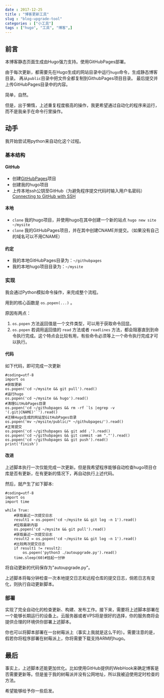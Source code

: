 ```yaml
---
date : 2017-12-25
title : "博客更新工具"
slug : "blog-upgrade-tool"
categories : ["小工具"]
tags : ["hugo", "工具", "博客",]
---
```


## 前言

本博客静态页面生成由Hugo强力支持。使用GitHubPages部署。
  
由于每次更新，都需要先在Hugo生成的网站目录中运行`hugo`命令，生成静态博客目录。
再从`public`目录中把文件全都复制到GithubPages项目目录。
最后提交并上传GitHubPages目录中的内容。
  
简单，自然。

但是，出于懒惰，上述重复程度极高的操作，我更希望通过自动化的程序来运行，而不是我亲手在命令行里操作。

## 动手

我开始尝试用python来自动化这个过程。

### 基本结构

#### GitHub
- 创建[GitHubPages](https://pages.github.com/)项目
- 创建我的hugo项目
- 上传本地ssh公钥至GitHub（为避免程序提交代码时输入用户名密码）[Connecting to GitHub with SSH](https://help.github.com/articles/connecting-to-github-with-ssh/)

#### 本地
- `clone` 我的hugo项目，并使用hugo在其中创建一个新的站点 `hugo new site ~/mysite`
- `clone` 我的GitHubPages项目，并在其中创建CNAME并提交。（如果没有自己的域名可以不用CNAME）

#### 约定
- 我的本地GitHubPages目录为：`~/githubpages`
- 我的本地hugo项目目录为：`~/mysite`

### 实现

我会通过Python模拟命令操作，来完成整个流程。
  
用到的核心函数是 `os.popen(...)` 。

原因有两点：

1. `os.popen` 方法返回值是一个文件类型，可以用于获取命令回显。
2. `os.popen` 若调用返回值的 `read` 方法或者 `readlines` 方法，都会阻塞直到到命令执行完成。这个特点会比较有用，有些命令必须等上一个命令执行完成才可以执行。

#### 代码
如下代码，即可完成一次更新

```
#coding=utf-8
import os
#获取更新
os.popen('cd ~/mysite && git pull').read()
#运行hugo
os.popen('cd ~/mysite && hugo').read()
#清理GitHubPages目录
os.popen('cd ~/githubpages && rm -rf `ls |egrep -v '(.git|CNAME)'`').read()
#迁移Hugo生成的网站至GitHubPages目录
os.popen('mv ~/mysite/public/* ~/githubpages/').read()
#正常提交
os.popen('cd ~/githubpages && git add .').read()
os.popen('cd ~/githubpages && git commit -am "."').read()
os.popen('cd ~/githubpages && git push').read()
print('finish')
```

#### 改进
上述脚本执行一次仅能完成一次更新。但是我希望程序能够自动检查hugo项目仓库是否有更新，在有更新的情况下，再自动执行上述代码。

然后，就产生了如下脚本:
```
#coding=utf-8
import os
import time

while True:
    #获取最近一次提交日志
    result1 = os.popen('cd ~/mysite && git log -n 1').read()
    #拉取最新内容
    os.popen('cd ~/mysite && git pull').read()
    #获取最近一次提交日志
    result2 = os.popen('cd ~/mysite && git log -n 1').read()
    #比较两次提交日志
    if result1 != result2:
        os.popen('python3 ./autoupgrade.py').read()
    time.sleep(60)#挂起一分钟
```
将自动更新的代码保存为"autoupgrade.py"。

上述脚本将每分钟检查一次本地提交日志和远程仓库的提交日志，倘若日志有变化，则执行自动更新脚本。

### 部署
实现了完全自动化的检查更新、构建、发布工作。接下来，需要将上述脚本部署在一个能够长期运行的设备上。云服务器或者VPS将是很好的选择，你的服务商将会提供合理的环境供你部署上述脚本。

你也可以将脚本部署在一台树莓派上（事实上我就是这么干的）。需要注意的是，假若你将程序部署在树莓派上，你将需要下载支持ARM的hugo。

## 最后

事实上，上述脚本还能更加优化。比如使用GitHub提供的WebHook来确定博客是否需要更新等。但是鉴于我的树莓派并没有公网地址，所以我被迫使用定时检查的方法。

希望能够给予你一些启发。



